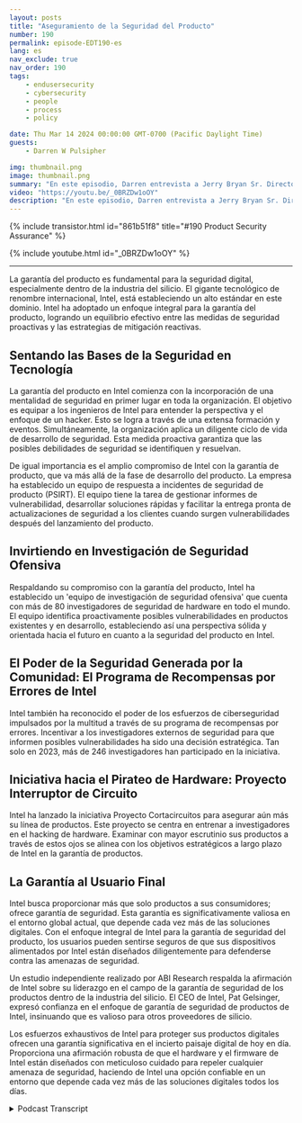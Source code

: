 ```yaml
---
layout: posts
title: "Aseguramiento de la Seguridad del Producto"
number: 190
permalink: episode-EDT190-es
lang: es
nav_exclude: true
nav_order: 190
tags:
    - endusersecurity
    - cybersecurity
    - people
    - process
    - policy

date: Thu Mar 14 2024 00:00:00 GMT-0700 (Pacific Daylight Time)
guests:
    - Darren W Pulsipher

img: thumbnail.png
image: thumbnail.png
summary: "En este episodio, Darren entrevista a Jerry Bryan Sr. Director de Aseguramiento de Productos en Intel y compañero podcaster de Chips and Salsa. Descubren los aspectos de Cero Confianza del aseguramiento de productos para un fabricante de silicio."
video: "https://youtu.be/_0BRZDw1oOY"
description: "En este episodio, Darren entrevista a Jerry Bryan Sr. Director de Aseguramiento de Productos en Intel y compañero podcaster de Chips and Salsa. Descubren los aspectos de Cero Confianza del aseguramiento de productos para un fabricante de silicio."
---
```


<div>
{% include transistor.html id="861b51f8" title="#190 Product Security Assurance" %}

{% include youtube.html id="_0BRZDw1oOY" %}
</div>

---

La garantía del producto es fundamental para la seguridad digital, especialmente dentro de la industria del silicio. El gigante tecnológico de renombre internacional, Intel, está estableciendo un alto estándar en este dominio. Intel ha adoptado un enfoque integral para la garantía del producto, logrando un equilibrio efectivo entre las medidas de seguridad proactivas y las estrategias de mitigación reactivas.

## Sentando las Bases de la Seguridad en Tecnología

La garantía del producto en Intel comienza con la incorporación de una mentalidad de seguridad en primer lugar en toda la organización. El objetivo es equipar a los ingenieros de Intel para entender la perspectiva y el enfoque de un hacker. Esto se logra a través de una extensa formación y eventos. Simultáneamente, la organización aplica un diligente ciclo de vida de desarrollo de seguridad. Esta medida proactiva garantiza que las posibles debilidades de seguridad se identifiquen y resuelvan.

De igual importancia es el amplio compromiso de Intel con la garantía de producto, que va más allá de la fase de desarrollo del producto. La empresa ha establecido un equipo de respuesta a incidentes de seguridad de producto (PSIRT). El equipo tiene la tarea de gestionar informes de vulnerabilidad, desarrollar soluciones rápidas y facilitar la entrega pronta de actualizaciones de seguridad a los clientes cuando surgen vulnerabilidades después del lanzamiento del producto.

## Invirtiendo en Investigación de Seguridad Ofensiva

Respaldando su compromiso con la garantía del producto, Intel ha establecido un 'equipo de investigación de seguridad ofensiva' que cuenta con más de 80 investigadores de seguridad de hardware en todo el mundo. El equipo identifica proactivamente posibles vulnerabilidades en productos existentes y en desarrollo, estableciendo así una perspectiva sólida y orientada hacia el futuro en cuanto a la seguridad del producto en Intel.

## El Poder de la Seguridad Generada por la Comunidad: El Programa de Recompensas por Errores de Intel

Intel también ha reconocido el poder de los esfuerzos de ciberseguridad impulsados ​​por la multitud a través de su programa de recompensas por errores. Incentivar a los investigadores externos de seguridad para que informen posibles vulnerabilidades ha sido una decisión estratégica. Tan solo en 2023, más de 246 investigadores han participado en la iniciativa.

## Iniciativa hacia el Pirateo de Hardware: Proyecto Interruptor de Circuito

Intel ha lanzado la iniciativa Proyecto Cortacircuitos para asegurar aún más su línea de productos. Este proyecto se centra en entrenar a investigadores en el hacking de hardware. Examinar con mayor escrutinio sus productos a través de estos ojos se alinea con los objetivos estratégicos a largo plazo de Intel en la garantía de productos.

## La Garantía al Usuario Final

Intel busca proporcionar más que solo productos a sus consumidores; ofrece garantía de seguridad. Esta garantía es significativamente valiosa en el entorno global actual, que depende cada vez más de las soluciones digitales. Con el enfoque integral de Intel para la garantía de seguridad del producto, los usuarios pueden sentirse seguros de que sus dispositivos alimentados por Intel están diseñados diligentemente para defenderse contra las amenazas de seguridad.

Un estudio independiente realizado por ABI Research respalda la afirmación de Intel sobre su liderazgo en el campo de la garantía de seguridad de los productos dentro de la industria del silicio. El CEO de Intel, Pat Gelsinger, expresó confianza en el enfoque de garantía de seguridad de productos de Intel, insinuando que es valioso para otros proveedores de silicio.

Los esfuerzos exhaustivos de Intel para proteger sus productos digitales ofrecen una garantía significativa en el incierto paisaje digital de hoy en día. Proporciona una afirmación robusta de que el hardware y el firmware de Intel están diseñados con meticuloso cuidado para repeler cualquier amenaza de seguridad, haciendo de Intel una opción confiable en un entorno que depende cada vez más de las soluciones digitales todos los días.



<details>
<summary> Podcast Transcript </summary>

<p></p>

</details>
